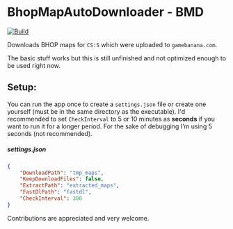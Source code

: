 ﻿# BhopMapAutoDownloader - BMD
[![Build](https://github.com/Jonesoez/BhopMapAutoDownloader/actions/workflows/build.yml/badge.svg?branch=master)](https://github.com/Jonesoez/BhopMapAutoDownloader/actions/workflows/build.yml)

Downloads BHOP maps for `CS:S` which were uploaded to `gamebanana.com`. 

The basic stuff works but this is still unfinished and not optimized enough to be used right now.

## Setup:
You can run the app once to create a `settings.json` file or create one yourself (must be in the same directory as the executable). I'd recommended to set `CheckInterval` to 5 or 10 minutes as **seconds** if you want to run it for a longer period. For the sake of debugging I'm using 5 seconds (not recommended).

##### settings.json
```json
{
    "DownloadPath": "tmp_maps",
    "KeepDownloadFiles": false,
    "ExtractPath": "extracted_maps",
    "FastDlPath": "fastdl",
    "CheckInterval": 300
}
```

Contributions are appreciated and very welcome.
